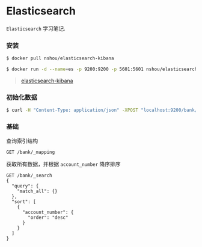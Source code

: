 Elasticsearch
===============

`Elasticsearch` 学习笔记.


### 安装

```bash
$ docker pull nshou/elasticsearch-kibana

$ docker run -d --name=es -p 9200:9200 -p 5601:5601 nshou/elasticsearch-kibana
```
> [elasticsearch-kibana](https://hub.docker.com/r/nshou/elasticsearch-kibana)


### 初始化数据

```bash
$ curl -H "Content-Type: application/json" -XPOST "localhost:9200/bank/_doc/_bulk?pretty&refresh" --data-binary "@accounts.json"
```

### 基础

查询索引结构
```
GET /bank/_mapping
```

获取所有数据，并根据 `account_number` 降序排序
```
GET /bank/_search
{
  "query": {
    "match_all": {}
  },
  "sort": [
    {
      "account_number": {
        "order": "desc"
      }
    }
  ]
}
```
